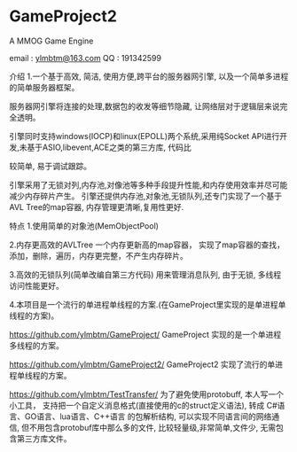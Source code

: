 ﻿GameProject2
===========

A MMOG Game Engine

email : ylmbtm@163.com
QQ    : 191342599

介绍
1.一个基于高效, 简洁, 使用方便,跨平台的服务器网引擎, 以及一个简单多进程的简单服务器框架。

服务器网引擎将连接的处理,数据包的收发等细节隐藏, 让网络层对于逻辑层来说完全透明。

引擎同时支持windows(IOCP)和linux(EPOLL)两个系统,采用纯Socket API进行开发,未基于ASIO,libevent,ACE之类的第三方库, 代码比

较简单, 易于调试跟踪。

引擎采用了无锁对列,内存池,对像池等多种手段提升性能,和内存使用效率并尽可能减少内存碎片产生。
引擎还提供内存池,对象池,无锁队列,还专门实现了一个基于AVL Tree的map容器, 内存管理更清晰,复用性更好.

特点
1.使用简单的对象池(MemObjectPool)

2.内存更高效的AVLTree
  一个内存更新高的map容器， 实现了map容器的查找，添加，删除，遍历，内存更完整，不产生内存碎片。

3.高效的无锁队列(简单改编自第三方代码)
  用来管理消息队列, 由于无锁, 多线程访问性能更好。

4.本项目是一个流行的单进程单线程的方案.(在GameProject里实现的是单进程单线程的方案)。



https://github.com/ylmbtm/GameProject/
GameProject  实现的是一个单进程多线程的方案。

https://github.com/ylmbtm/GameProject2/
GameProject2  实现了流行的单进程单线程的方案。

https://github.com/ylmbtm/TestTransfer/
为了避免使用protobuff,  本人写一个小工具， 支持把一个自定义消息格式(直接使用的c的struct定义语法), 转成
C#语言、GO语言、lua语言、C++语言 的包解析结构, 可以实现不同语言间的网络通信, 但不用包含protobuf库中那么多的文件,
比较轻量级,非常简单,文件少, 无需包含第三方库文件。
